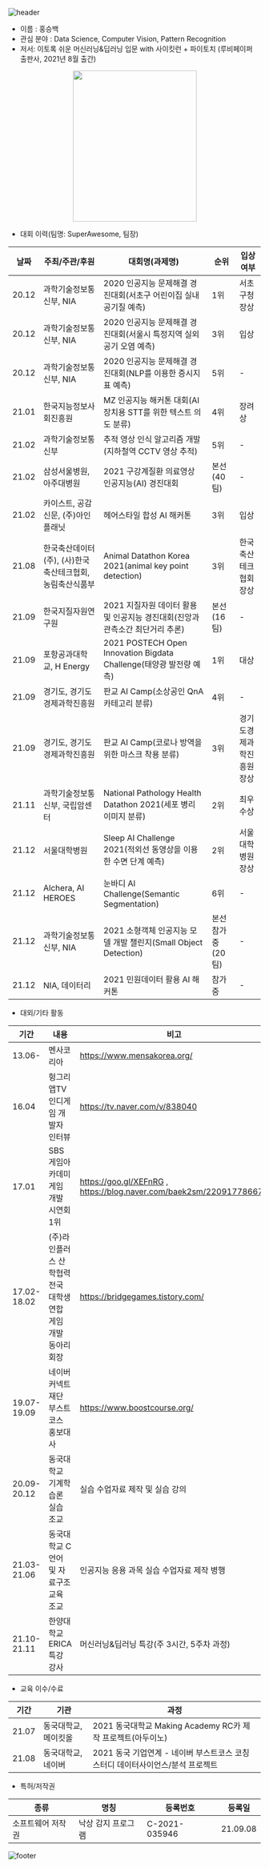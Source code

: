 ![header](https://capsule-render.vercel.app/api?type=waving&&color=gradient&height=80&section=header&fontSize=90)

- 이름 : 홍승백
- 관심 분야 : Data Science, Computer Vision, Pattern Recognition
- 저서: 이토록 쉬운 머신러닝&딥러닝 입문 with 사이킷런 + 파이토치 (루비페이퍼 출판사, 2021년 8월 출간)
<div align="center">
  <img src="https://user-images.githubusercontent.com/30026090/130721880-2fc88b56-51d0-46a1-9a02-5d99903f5e4c.png"  width="247" height="302">  
</div>

- 대회 이력(팀명: SuperAwesome, 팀장)

|날짜|주최/주관/후원|대회명(과제명)|순위|입상여부|
|-|-|-|-|-|
|20.12|과학기술정보통신부, NIA|2020 인공지능 문제해결 경진대회(서초구 어린이집 실내 공기질 예측)|1위|서초구청장상|
|20.12|과학기술정보통신부, NIA|2020 인공지능 문제해결 경진대회(서울시 특정지역 실외 공기 오염 예측)|3위|입상|
|20.12|과학기술정보통신부, NIA|2020 인공지능 문제해결 경진대회(NLP를 이용한 증시지표 예측)|5위|-|
|21.01|한국지능정보사회진흥원|MZ 인공지능 해커톤 대회(AI 장치용 STT를 위한 텍스트 의도 분류)|4위|장려상|
|21.02|과학기술정보통신부|추적 영상 인식 알고리즘 개발(지하철역 CCTV 영상 추적)|5위|-|
|21.02|삼성서울병원, 아주대병원|2021 구강계질환 의료영상 인공지능(AI) 경진대회|본선(40팀)|-|
|21.02|카이스트, 공감신문, (주)아인플래닛|헤어스타일 합성 AI 해커톤|3위|입상|
|21.08|한국축산데이터(주), (사)한국축산테크협회, 농림축산식품부|Animal Datathon Korea 2021(animal key point detection)|3위|한국축산테크협회장상|
|21.09|한국지질자원연구원|2021 지질자원 데이터 활용 및 인공지능 경진대회(진앙과 관측소간 최단거리 추론)|본선(16팀)|-|
|21.09|포항공과대학교, H Energy|2021 POSTECH Open Innovation Bigdata Challenge(태양광 발전량 예측)|1위|대상|
|21.09|경기도, 경기도경제과학진흥원|판교 AI Camp(소상공인 QnA 카테고리 분류)|4위|-|
|21.09|경기도, 경기도경제과학진흥원|판교 AI Camp(코로나 방역을 위한 마스크 착용 분류)|3위|경기도경제과학진흥원장상|
|21.11|과학기술정보통신부, 국립암센터|National Pathology Health Datathon 2021(세포 병리 이미지 분류)|2위|최우수상|
|21.12|서울대학병원|Sleep AI Challenge 2021(적외선 동영상을 이용한 수면 단계 예측)|2위|서울대학병원장상|
|21.12|Alchera, AI HEROES|눈바디 AI Challenge(Semantic Segmentation)|6위|-|
|21.12|과학기술정보통신부, NIA|2021 소형객체 인공지능 모델 개발 챌린지(Small Object Detection)|본선 참가중(20팀)|-|
|21.12|NIA, 데이터리|2021 민원데이터 활용 AI 해커톤|참가중|-|


- 대외/기타 활동

|기간|내용|비고|
|-|-|-|
|13.06-|멘사코리아|https://www.mensakorea.org/|
|16.04|헝그리앱TV 인디게임 개발자 인터뷰|https://tv.naver.com/v/838040|
|17.01|SBS 게임아카데미 게임 개발 시연회 1위|https://goo.gl/XEFnRG , https://blog.naver.com/baek2sm/220917786674|
|17.02-18.02|(주)라인플러스 산학협력 전국 대학생 연합 게임 개발 동아리 회장|https://bridgegames.tistory.com/|
|19.07-19.09|네이버 커넥트재단 부스트코스 홍보대사|https://www.boostcourse.org/|
|20.09-20.12|동국대학교 기계학습론 실습 조교|실습 수업자료 제작 및 실습 강의|
|21.03-21.06|동국대학교 C언어 및 자료구조 교육 조교|인공지능 응용 과목 실습 수업자료 제작 병행|
|21.10-21.11|한양대학교 ERICA 특강 강사|머신러닝&딥러닝 특강(주 3시간, 5주차 과정)|

- 교육 이수/수료

|기간|기관|과정|
|-|-|-|
|21.07|동국대학교, 메이킷올|2021 동국대학교 Making Academy RC카 제작 프로젝트(아두이노)|
|21.08|동국대학교, 네이버|2021 동국 기업연계 - 네이버 부스트코스 코칭스터디 데이터사이언스/분석 프로젝트|

- 특허/저작권

|종류|명칭|등록번호|등록일|
|-|-|-|-|
|소프트웨어 저작권|낙상 감지 프로그램|C-2021-035946|21.09.08|

![footer](https://capsule-render.vercel.app/api?type=waving&&color=gradient&height=80&section=footer&fontSize=90)


